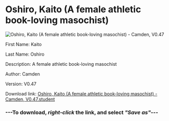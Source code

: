 # Oshiro, Kaito (A female athletic book-loving masochist)

<img src="https://raw.githubusercontent.com/Arbiter1223/Daigaku-Gurashi-Custom-Students/master/Students/Files/Oshiro%2C%20Kaito%20(A%20female%20athletic%20book-loving%20masochist).png" title="Oshiro, Kaito (A female athletic book-loving masochist) - Camden, V0.47">

First Name: Kaito

Last Name: Oshiro

Description: A female athletic book-loving masochist

Author: Camden

Version: V0.47

Download link: <a href="https://raw.githubusercontent.com/Arbiter1223/Daigaku-Gurashi-Custom-Students/master/Students/Files/Oshiro%2C%20Kaito%20(A%20female%20athletic%20book-loving%20masochist)%20-%20Camden%2C%20V0.47.student">Oshiro, Kaito (A female athletic book-loving masochist) - Camden, V0.47.student</a>

### ---**To download, _right-click_ the link, and select _"Save as"_**---
